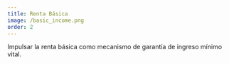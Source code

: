 ```yaml
---
title: Renta Básica
image: /basic_income.png
order: 2
---
```

Impulsar la renta básica como mecanismo de garantía de ingreso mínimo vital.